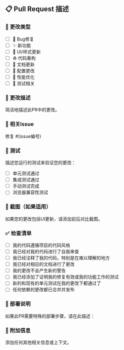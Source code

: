 ## 📋 Pull Request 描述

### 🎯 更改类型
- [ ] 🐛 Bug修复
- [ ] ✨ 新功能
- [ ] 💄 UI/样式更新
- [ ] ♻️ 代码重构
- [ ] 📝 文档更新
- [ ] 🔧 配置更改
- [ ] 🚀 性能优化
- [ ] 🧪 测试相关

### 📝 更改描述
简洁地描述此PR中的更改。

### 🔗 相关Issue
修复 #(issue编号)

### 🧪 测试
描述您运行的测试来验证您的更改：
- [ ] 单元测试通过
- [ ] 集成测试通过
- [ ] 手动测试完成
- [ ] 浏览器兼容性测试

### 📸 截图（如果适用）
如果您的更改包括UI更新，请添加前后对比截图。

### ✅ 检查清单
- [ ] 我的代码遵循项目的代码风格
- [ ] 我已经对我的代码进行了自我审查
- [ ] 我已经注释了我的代码，特别是在难以理解的地方
- [ ] 我已经对相应的文档进行了更改
- [ ] 我的更改不会产生新的警告
- [ ] 我已经添加了证明我的修复有效或我的功能工作的测试
- [ ] 新的和现有的单元测试在我的更改下都通过了
- [ ] 任何依赖的更改都已合并并发布

### 🔄 部署说明
如果此PR需要特殊的部署步骤，请在此描述：

### 📝 附加信息
添加任何其他相关信息或上下文。
